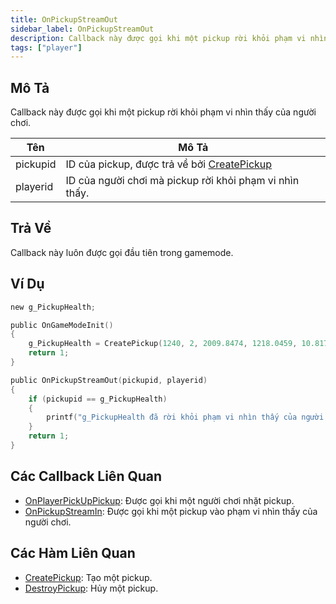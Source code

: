 ```yaml
---
title: OnPickupStreamOut
sidebar_label: OnPickupStreamOut
description: Callback này được gọi khi một pickup rời khỏi phạm vi nhìn thấy của người chơi.
tags: ["player"]
---
```


<VersionWarn name='callback' version='omp v1.1.0.2612' />

## Mô Tả

Callback này được gọi khi một pickup rời khỏi phạm vi nhìn thấy của người chơi.

| Tên       | Mô Tả                                                                           |
|-----------|---------------------------------------------------------------------------------|
| pickupid  | ID của pickup, được trả về bởi [CreatePickup](../functions/CreatePickup) |
| playerid  | ID của người chơi mà pickup rời khỏi phạm vi nhìn thấy.                         |

## Trả Về

Callback này luôn được gọi đầu tiên trong gamemode.

## Ví Dụ

```c
new g_PickupHealth;

public OnGameModeInit()
{
    g_PickupHealth = CreatePickup(1240, 2, 2009.8474, 1218.0459, 10.8175);
    return 1;
}

public OnPickupStreamOut(pickupid, playerid)
{
    if (pickupid == g_PickupHealth)
    {
        printf("g_PickupHealth đã rời khỏi phạm vi nhìn thấy của người chơi id %d", playerid);
    }
    return 1;
}
```

## Các Callback Liên Quan

- [OnPlayerPickUpPickup](OnPlayerPickUpPickup): Được gọi khi một người chơi nhặt pickup.
- [OnPickupStreamIn](OnPickupStreamIn): Được gọi khi một pickup vào phạm vi nhìn thấy của người chơi.

## Các Hàm Liên Quan

- [CreatePickup](../functions/CreatePickup): Tạo một pickup.
- [DestroyPickup](../functions/DestroyPickup): Hủy một pickup.